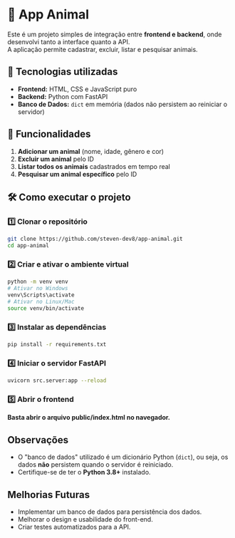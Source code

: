 # 🐾 App Animal  

Este é um projeto simples de integração entre **frontend e backend**, onde desenvolvi tanto a interface quanto a API.  
A aplicação permite cadastrar, excluir, listar e pesquisar animais.  

## 🚀 Tecnologias utilizadas  

- **Frontend:** HTML, CSS e JavaScript puro  
- **Backend:** Python com FastAPI  
- **Banco de Dados:** `dict` em memória (dados não persistem ao reiniciar o servidor)  

## 📌 Funcionalidades  

1. **Adicionar um animal** (nome, idade, gênero e cor)  
2. **Excluir um animal** pelo ID  
3. **Listar todos os animais** cadastrados em tempo real  
4. **Pesquisar um animal específico** pelo ID  

## 🛠 Como executar o projeto  

### 1️⃣ Clonar o repositório  

```bash
git clone https://github.com/steven-dev8/app-animal.git
cd app-animal
```
### 2️⃣ Criar e ativar o ambiente virtual

```bash
python -m venv venv
# Ativar no Windows
venv\Scripts\activate
# Ativar no Linux/Mac
source venv/bin/activate
```
### 3️⃣ Instalar as dependências

```bash
pip install -r requirements.txt
```

### 4️⃣ Iniciar o servidor FastAPI

```bash
uvicorn src.server:app --reload
```

### 5️⃣ Abrir o frontend

**Basta abrir o arquivo public/index.html no navegador.**

## Observações
- O "banco de dados" utilizado é um dicionário Python (`dict`), ou seja, os dados **não** persistem quando o servidor é reiniciado.
- Certifique-se de ter o **Python 3.8+** instalado.

## Melhorias Futuras
- Implementar um banco de dados para persistência dos dados.
- Melhorar o design e usabilidade do front-end.
- Criar testes automatizados para a API.
